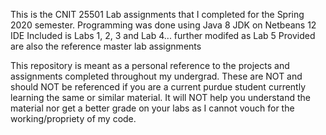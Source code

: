 This is the CNIT 25501 Lab assignments that I completed for the Spring 2020 semester.
Programming was done using Java 8 JDK on Netbeans 12 IDE
Included is Labs 1, 2, 3 and Lab 4... further modifed as Lab 5
Provided are also the reference master lab assignments

This repository is meant as a personal reference to the projects and assignments completed throughout my undergrad. 
These are NOT and should NOT be referenced if you are a current purdue student currently learning the same or similar material. 
It will NOT help you understand the material nor get a better grade on your labs as I cannot vouch for the working/propriety of my code.

